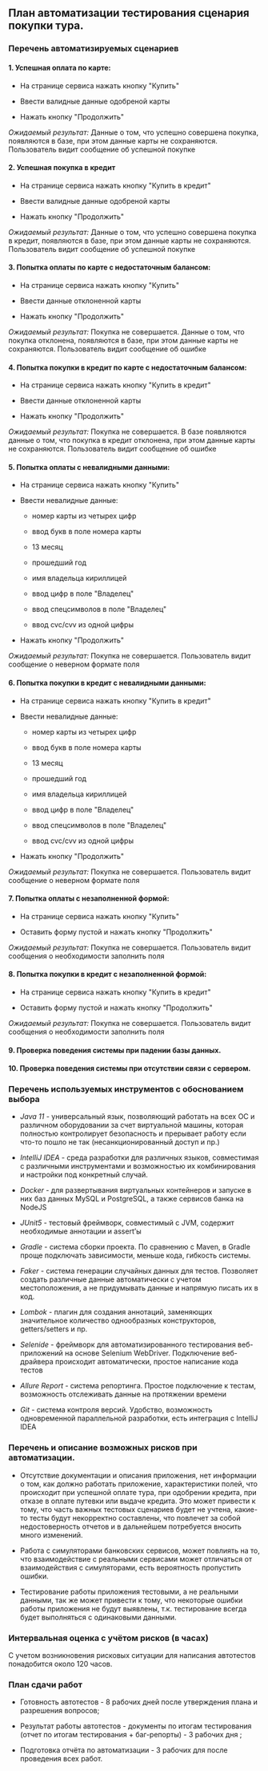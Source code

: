 ## План автоматизации тестирования сценария покупки тура.

### Перечень автоматизируемых сценариев

#### 1. Успешная оплата по карте:

* На странице сервиса нажать кнопку "Купить"
  
* Ввести валидные данные одобреной карты
  
* Нажать кнопку "Продолжить"

*Ожидаемый результат:*  Данные о том, что успешно совершена покупка, появляются в базе, при этом данные карты не сохраняются. Пользователь видит сообщение об успешной покупке

#### 2. Успешная покупка в кредит

* На странице сервиса нажать кнопку "Купить в кредит"
  
* Ввести валидные данные одобреной карты
  
* Нажать кнопку "Продолжить"

*Ожидаемый результат:*  Данные о том, что успешно совершена покупка в кредит, появляются в базе, при этом данные карты не сохраняются. Пользователь видит сообщение об успешной покупке

#### 3. Попытка оплаты по карте с недостаточным балансом:

* На странице сервиса нажать кнопку "Купить"
  
* Ввести данные отклоненной карты
  
* Нажать кнопку "Продолжить"

*Ожидаемый результат:*  Покупка не совершается. Данные о том, что покупка отклонена, появляются в базе, при этом данные карты не сохраняются. Пользователь видит сообщение об ошибке

#### 4. Попытка покупки в кредит по карте с недостаточным балансом:

* На странице сервиса нажать кнопку "Купить в кредит"
  
* Ввести данные отклоненной карты
  
* Нажать кнопку "Продолжить"

*Ожидаемый результат:*  Покупка не совершается. В базе появляются данные о том, что покупка в кредит отклонена, при этом данные карты не сохраняются. Пользователь видит сообщение об ошибке

#### 5. Попытка оплаты с невалидными данными:

* На странице сервиса нажать кнопку "Купить"
  
* Ввести невалидные данные:
  
    * номер карты из четырех цифр
      
    * ввод букв в поле номера карты
      
    * 13 месяц
      
    * прошедший год
      
    * имя владельца кириллицей
      
    * ввод цифр в поле "Владелец"
      
    * ввод спецсимволов в поле "Владелец"
      
    * ввод cvc/cvv из одной цифры
    
* Нажать кнопку "Продолжить"

*Ожидаемый результат:*  Покупка не совершается. Пользователь видит сообщение о неверном формате поля

#### 6. Попытка покупки в кредит с невалидными данными:

* На странице сервиса нажать кнопку "Купить в кредит"
  
* Ввести невалидные данные:
  
    * номер карты из четырех цифр
      
    * ввод букв в поле номера карты
      
    * 13 месяц
      
    * прошедший год
      
    * имя владельца кириллицей
      
    * ввод цифр в поле "Владелец"
      
    * ввод спецсимволов в поле "Владелец"
      
    * ввод cvc/cvv из одной цифры
    
* Нажать кнопку "Продолжить"

*Ожидаемый результат:*  Покупка не совершается. Пользователь видит сообщение о неверном формате поля

#### 7. Попытка оплаты с незаполненной формой:

* На странице сервиса нажать кнопку "Купить"
  
* Оставить форму пустой и нажать кнопку "Продолжить"

*Ожидаемый результат:*  Покупка не совершается. Пользователь видит сообщения о необходимости заполнить поля

#### 8. Попытка покупки в кредит с незаполненной формой:

* На странице сервиса нажать кнопку "Купить в кредит"
  
* Оставить форму пустой и нажать кнопку "Продолжить"

*Ожидаемый результат:*  Покупка не совершается. Пользователь видит сообщения о необходимости заполнить поля

#### 9. Проверка поведения системы при падении базы данных.

#### 10. Проверка поведения системы при отсутствии связи с сервером.

### Перечень используемых инструментов с обоснованием выбора

* _Java 11_ - универсальный язык, позволяющий работать на всех ОС и различном оборудовании за счет виртуальной машины, которая полностью контролирует безопасность и прерывает работу если что-то пошло не так (несанкционированный доступ и пр.)

* _IntelliJ IDEA_ - среда разработки для различных языков, совместимая с различными инструментами и возможностью их комбинирования и настройки под конкретный случай.

* _Docker_ - для развертывания виртуальных контейнеров и запуске в них баз данных MySQL и PostgreSQL, а также сервисов банка на NodeJS

* _JUnit5_ - тестовый фреймворк, совместимый с JVM, содержит необходимые аннотации и assert’ы

* _Gradle_ - система сборки проекта. По сравнению с Maven, в Gradle проще подключать зависимости, меньше кода, гибкость системы.

* _Faker_ - система генерации случайных данных для тестов. Позволяет создать различные данные автоматически с учетом местоположения, а не придумывать данные и напрямую писать их в код.

* _Lombok_ - плагин для создания аннотаций, заменяющих значительное количество однообразных конструкторов, getters/setters и пр.

* _Selenide_ - фреймворк для автоматизированного тестирования веб-приложений на основе Selenium WebDriver. Подключение веб-драйвера происходит автоматически, простое написание кода тестов

* _Allure Report_ - система репортинга. Простое подключение к тестам, возможность отслеживать данные на протяжении времени

* _Git_ - система контроля версий. Удобство, возможность одновременной параллельной разработки, есть интеграция с IntelliJ IDEA

###  Перечень и описание возможных рисков при автоматизации.
* Отсутствие документации и описания приложения, нет информации о том, как должно работать приложение, характеристики полей, что происходит при успешной оплате тура, при одобрении кредита, при отказе в оплате путевки или выдаче кредита. Это может привести к тому, что часть важных тестовых сценариев будет не учтена, какие-то тесты будут некорректно составлены, что повлечет за собой недостоверность отчетов и в дальнейшем потребуется вносить много изменений.

* Работа с симуляторами банковских сервисов, может повлиять на то, что взаимодействие с реальными сервисами может отличаться от взаимодействия с симуляторами, есть вероятность пропустить ошибки.

* Тестирование работы приложения тестовыми, а не реальными данными, так же может привести к тому, что некоторые ошибки работы приложения не будут выявлены, т.к. тестирование всегда будет выполняться с одинаковыми данными.

### Интервальная оценка с учётом рисков (в часах)

С учетом возникновения рисковых ситуации для написания автотестов понадобится около 120 часов.

### План сдачи работ

* Готовность автотестов - 8 рабочих дней после утверждения плана и разрешения вопросов;

* Результат работы автотестов - документы по итогам тестирования (отчет по итогам тестирования + баг-репорты) - 3 рабочих дня ;

* Подготовка отчёта по автоматизации - 3 рабочих для после проведения всех работ.